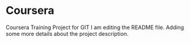 # Coursera
Coursera Training Project for GIT
I am editing the README file. Adding some more details about the project description.
